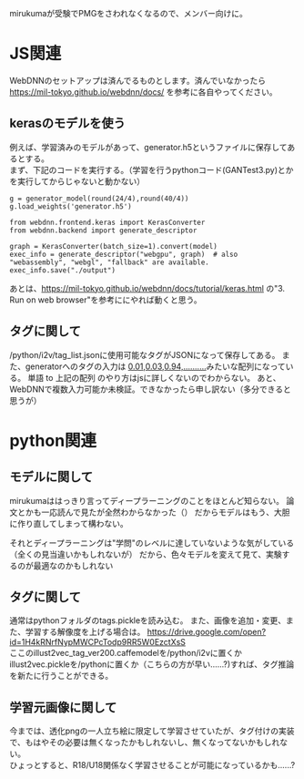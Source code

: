 mirukumaが受験でPMGをさわれなくなるので、メンバー向けに。  
# JS関連
WebDNNのセットアップは済んでるものとします。済んでいなかったら https://mil-tokyo.github.io/webdnn/docs/ を参考に各自やってください。

## kerasのモデルを使う
例えば、学習済みのモデルがあって、generator.h5というファイルに保存してあるとする。  
まず、下記のコードを実行する。（学習を行うpythonコード(GANTest3.py)とかを実行してからじゃないと動かない）
    
    g = generator_model(round(24/4),round(40/4))
    g.load_weights('generator.h5')

    from webdnn.frontend.keras import KerasConverter
    from webdnn.backend import generate_descriptor

    graph = KerasConverter(batch_size=1).convert(model)
    exec_info = generate_descriptor("webgpu", graph)  # also "webassembly", "webgl", "fallback" are available.
    exec_info.save("./output")
    
あとは、https://mil-tokyo.github.io/webdnn/docs/tutorial/keras.html の"3. Run on web browser"を参考ににやれば動くと思う。
## タグに関して
/python/i2v/tag_list.jsonに使用可能なタグがJSONになって保存してある。
また、generatorへのタグの入力は
[0.01,0.03,0.94,..........](1539個)みたいな配列になっている。
単語 to 上記の配列 のやり方はjsに詳しくないのでわからない。
あと、WebDNNで複数入力可能か未検証。できなかったら申し訳ない（多分できると思うが）

# python関連
## モデルに関して
mirukumaははっきり言ってディープラーニングのことをほとんど知らない。
論文とかも一応読んで見たが全然わからなかった（）
だからモデルはもう、大胆に作り直してしまって構わない。

それとディープラーニングは"学問"のレベルに達していないような気がしている（全くの見当違いかもしれないが）
だから、色々モデルを変えて見て、実験するのが最適なのかもしれない

## タグに関して
通常はpythonフォルダのtags.pickleを読み込む。
また、画像を追加・変更、また、学習する解像度を上げる場合は。
https://drive.google.com/open?id=1H4kRNrfNypMWCPcTodp9RR5W0EzctXsS  
ここのillust2vec_tag_ver200.caffemodelを/python/i2vに置くか
illust2vec.pickleを/pythonに置くか（こちらの方が早い......?)すれば、タグ推論を新たに行うことができる。

## 学習元画像に関して
今までは、透化pngの一人立ち絵に限定して学習させていたが、タグ付けの実装で、もはやその必要は無くなったかもしれないし、無くなってないかもしれない。  
ひょっとすると、R18/U18関係なく学習させることが可能になっているかも......?
